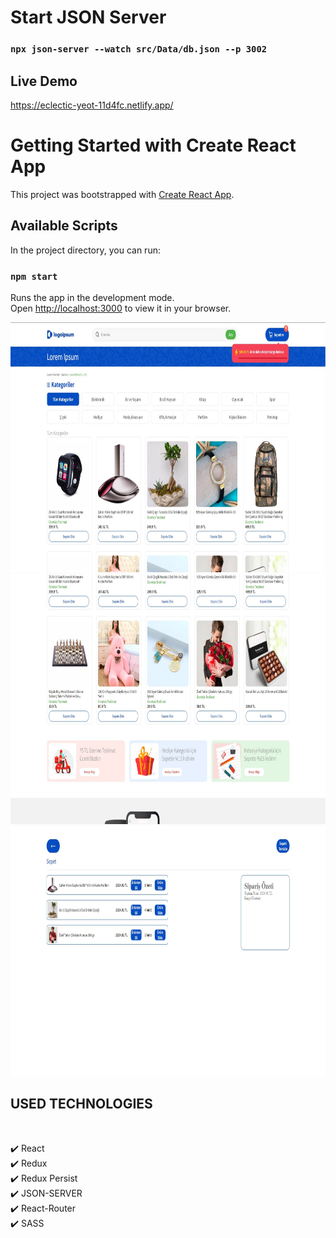# Start JSON Server
### `npx json-server --watch src/Data/db.json --p 3002`

## Live Demo 
https://eclectic-yeot-11d4fc.netlify.app/
# Getting Started with Create React App

This project was bootstrapped with [Create React App](https://github.com/facebook/create-react-app).

## Available Scripts

In the project directory, you can run:

### `npm start`

Runs the app in the development mode.\
Open [http://localhost:3000](http://localhost:3000) to view it in your browser.

<img src='./src/Image/ScreenShot1.jpg' alt='weatherapp' width='1000px' height='400px' />

<img src='./src/Image/ScreenShot2.jpg' alt='weatherapp' width='1000px' height='400px' />

<img src='./src/Image/ScreenShot3.jpg' alt='weatherapp' width='1000px' height='400px' />

## USED TECHNOLOGIES

<br>

✔️ React<br>
✔️ Redux<br>
✔️ Redux Persist<br>
✔️ JSON-SERVER<br>
✔️ React-Router<br>
✔️ SASS<br>